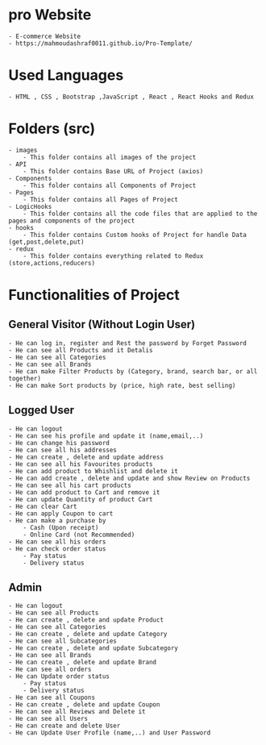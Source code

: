 # pro Website
    - E-commerce Website
    - https://mahmoudashraf0011.github.io/Pro-Template/

# Used Languages
    - HTML , CSS , Bootstrap ,JavaScript , React , React Hooks and Redux
# Folders (src)
    - images 
        - This folder contains all images of the project
    - API
        - This folder contains Base URL of Project (axios)
    - Components
        - This folder contains all Components of Project
    - Pages
        - This folder contains all Pages of Project
    - LogicHooks
        - This folder contains all the code files that are applied to the pages and components of the project
    - hooks
        - This folder contains Custom hooks of Project for handle Data (get,post,delete,put)
    - redux
        - This folder contains everything related to Redux (store,actions,reducers)

# Functionalities of  Project
## General Visitor (Without Login User)
    - He can log in, register and Rest the password by Forget Password
    - He can see all Products and it Detalis
    - He can see all Categories 
    - He can see all Brands 
    - He can make Filter Products by (Category, brand, search bar, or all together)
    - He can make Sort products by (price, high rate, best selling)

## Logged User
    - He can logout
    - He can see his profile and update it (name,email,..)
    - He can change his password
    - He can see all his addresses
    - He can create , delete and update address
    - He can see all his Favourites products
    - He can add product to Whishlist and delete it 
    - He can add create , delete and update and show Review on Products
    - He can see all his cart products  
    - He can add product to Cart and remove it
    - He can update Quantity of product Cart
    - He can clear Cart
    - He can apply Coupon to cart 
    - He can make a purchase by 
        - Cash (Upon receipt)
        - Online Card (not Recommended)
    - He can see all his orders
    - He can check order status
        - Pay status
        - Delivery status

## Admin
    - He can logout
    - He can see all Products
    - He can create , delete and update Product
    - He can see all Categories
    - He can create , delete and update Category     
    - He can see all Subcategories
    - He can create , delete and update Subcategory 
    - He can see all Brands
    - He can create , delete and update Brand 
    - He can see all orders
    - He can Update order status
        - Pay status
        - Delivery status
    - He can see all Coupons
    - He can create , delete and update Coupon 
    - He can see all Reviews and Delete it
    - He can see all Users
    - He can create and delete User
    - He can Update User Profile (name,..) and User Password
